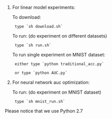 1. For linear model experiments:

    To download:

        type `sh download.sh`

    To run: (do experiment on different datasets)

        type `sh run.sh`

    To run single experiment on MNIST dataset:
    
        either type `python traditional_acc.py`
    
        or type `python AUC.py`

2. For neural network auc optimization:

    To run: (do experiment on MNIST dataset)
    
        type `sh mnist_run.sh`

Please notice that we use Python 2.7
